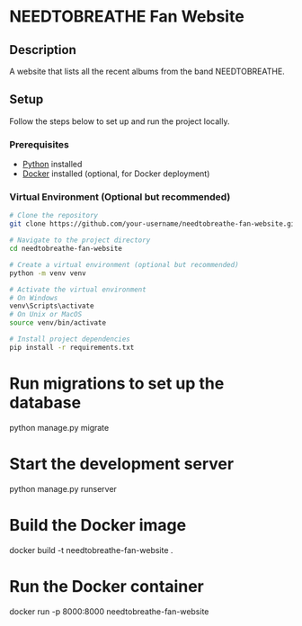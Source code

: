 # NEEDTOBREATHE Fan Website

## Description

A website that lists all the recent albums from the band NEEDTOBREATHE.

## Setup

Follow the steps below to set up and run the project locally.

### Prerequisites

- [Python](https://www.python.org/downloads/) installed
- [Docker](https://docs.docker.com/get-docker/) installed (optional, for Docker deployment)

### Virtual Environment (Optional but recommended)

```bash
# Clone the repository
git clone https://github.com/your-username/needtobreathe-fan-website.git

# Navigate to the project directory
cd needtobreathe-fan-website

# Create a virtual environment (optional but recommended)
python -m venv venv

# Activate the virtual environment
# On Windows
venv\Scripts\activate
# On Unix or MacOS
source venv/bin/activate

# Install project dependencies
pip install -r requirements.txt

```
# Run migrations to set up the database
python manage.py migrate

# Start the development server
python manage.py runserver

# Build the Docker image
docker build -t needtobreathe-fan-website .

# Run the Docker container
docker run -p 8000:8000 needtobreathe-fan-website
